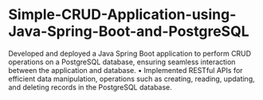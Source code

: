# Simple-CRUD-Application-using-Java-Spring-Boot-and-PostgreSQL
Developed and deployed a Java Spring Boot application to perform CRUD operations on a PostgreSQL database, ensuring seamless interaction between the application and database. • Implemented RESTful APIs for efficient data manipulation, operations such as creating, reading, updating, and deleting records in the PostgreSQL database.
